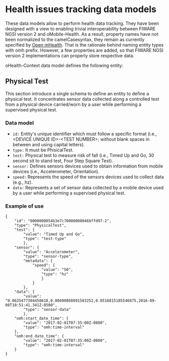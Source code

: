 # Health issues tracking data models

These data models allow to perform health data tracking. They have been designed with a view to enabling trivial interoperability between FIWARE NGSI version 2 and oMobile-Health. As a result, property names have not been normalized to the camelCasesyntax, they remain as currently specified by [Open mHealth](http://www.openmhealth.org/). That is the rationale behind naming entity types with omh prefix. However, a few properties are added, so that FIWARE NGSI version 2 implementations can properly store respective data.

oHealth-Context data model defines the following entity:

## Physical Test

This section introduce a single schema to define an entity to define a physical test. It concentrates sensor data collected along a controlled test from a physical device carried/worn by a user while performing a supervised physical test.

### Data model
* ```id:``` Entity's unique identifier which must follow a specific format (i.e., \<DEVICE UNIQUE ID\>-\<TEST NUMBER\>; without blank spaces in between and using capital letters).
* ```type:``` It must be PhisicalTest.
* ```test:``` Physical test to measure risk of fall (i.e., Timed Up and Go, 30 second sit to stand test, Four Step Square Test).
* ```sensor:``` Defines sensors devices used to obtain information from mobile devices (i.e., Accelerometer, Orientation).
* ```speed:``` Represents the speed of the sensors devices used to collect data (e.g., hz). 
* ```data:``` Represents a set of sensor data collected by a mobile device used by a user while performing a supervised physical test.

### Example of use
```
{
    "id": "0000000054b3e7c70000000046bffd97-2",
    "type": "PhysicalTest",
    "test": {
        "value": "Timed Up and Go",
        "type": "test-type"
        },
    "sensor": {
        "value": "Accelerometer",
        "type": "sensor-type",
        "metadata": {
            "speed": {
                "value": "50",
                "type": "hz"
                }
            }
        },
    "data": {
        "value": "0.0635477304458618,0.00490868091583252,0.0516815185546875,2016-09-08T10:51:41.341Z-0500",
        "type": "sensor-data"
        },
    "omh:start_date_time": {
        "value": "2017-02-01T07:35:00Z-0800",
        "type": "omh:time-interval"
    },
    "omh:end_date_time": {
        "value": "2017-02-01T07:35:00Z-0800",
        "type": "omh:time-interval"
    }
}
```
